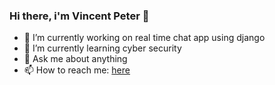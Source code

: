 ### Hi there, i'm Vincent Peter 👋

- 🔭 I’m currently working on real time chat app using django
- 🌱 I’m currently learning cyber security
- 💬 Ask me about anything
- 📫 How to reach me: <a href="https://linktr.ee/vcpeter">here</a>
